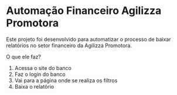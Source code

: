 # Automação Financeiro Agilizza Promotora

Este projeto foi desenvolvido para automatizar o processo de baixar relatórios no setor financeiro da Agilizza Promotora.

O que ele faz?

1. Acessa o site do banco
2. Faz o login do banco
3. Vai para a página onde se realiza os filtros
4. Baixa o relatório
